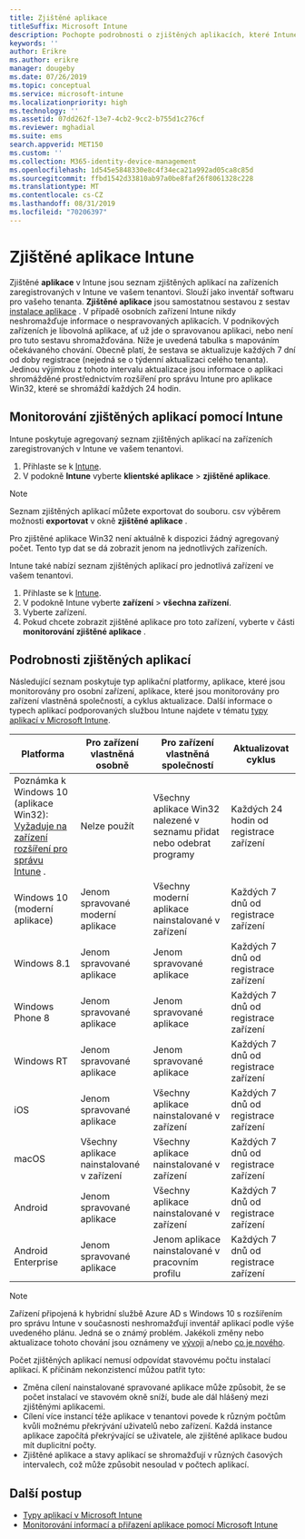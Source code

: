 ```yaml
---
title: Zjištěné aplikace
titleSuffix: Microsoft Intune
description: Pochopte podrobnosti o zjištěných aplikacích, které Intune v zařízení našel.
keywords: ''
author: Erikre
ms.author: erikre
manager: dougeby
ms.date: 07/26/2019
ms.topic: conceptual
ms.service: microsoft-intune
ms.localizationpriority: high
ms.technology: ''
ms.assetid: 07dd262f-13e7-4cb2-9cc2-b755d1c276cf
ms.reviewer: mghadial
ms.suite: ems
search.appverid: MET150
ms.custom: ''
ms.collection: M365-identity-device-management
ms.openlocfilehash: 1d545e5848330e8c4f34eca21a992ad05ca8c85d
ms.sourcegitcommit: ffbd1542d33810ab97a0be8faf26f8061328c228
ms.translationtype: MT
ms.contentlocale: cs-CZ
ms.lasthandoff: 08/31/2019
ms.locfileid: "70206397"
---
```

# <a name="intune-discovered-apps"></a>Zjištěné aplikace Intune

Zjištěné **aplikace** v Intune jsou seznam zjištěných aplikací na zařízeních zaregistrovaných v Intune ve vašem tenantovi. Slouží jako inventář softwaru pro vašeho tenanta. **Zjištěné aplikace** jsou samostatnou sestavou z sestav [instalace aplikace](apps-monitor.md) . V případě osobních zařízení Intune nikdy neshromažďuje informace o nespravovaných aplikacích. V podnikových zařízeních je libovolná aplikace, ať už jde o spravovanou aplikaci, nebo není pro tuto sestavu shromažďována. Níže je uvedená tabulka s mapováním očekávaného chování. Obecně platí, že sestava se aktualizuje každých 7 dní od doby registrace (nejedná se o týdenní aktualizaci celého tenanta). Jedinou výjimkou z tohoto intervalu aktualizace jsou informace o aplikaci shromážděné prostřednictvím rozšíření pro správu Intune pro aplikace Win32, které se shromáždí každých 24 hodin.

## <a name="monitor-discovered-apps-with-intune"></a>Monitorování zjištěných aplikací pomocí Intune

Intune poskytuje agregovaný seznam zjištěných aplikací na zařízeních zaregistrovaných v Intune ve vašem tenantovi.

1. Přihlaste se k [Intune](https://go.microsoft.com/fwlink/?linkid=2090973).
2. V podokně **Intune** vyberte **klientské aplikace** > **zjištěné aplikace**.

>[!NOTE]
>Seznam zjištěných aplikací můžete exportovat do souboru. csv výběrem možnosti **exportovat** v okně **zjištěné aplikace** .
>
>Pro zjištěné aplikace Win32 není aktuálně k dispozici žádný agregovaný počet. Tento typ dat se dá zobrazit jenom na jednotlivých zařízeních.

Intune také nabízí seznam zjištěných aplikací pro jednotlivá zařízení ve vašem tenantovi. 

1. Přihlaste se k [Intune](https://go.microsoft.com/fwlink/?linkid=2090973).
2. V podokně Intune vyberte **zařízení** > **všechna zařízení**.
3. Vyberte zařízení.
4. Pokud chcete zobrazit zjištěné aplikace pro toto zařízení, vyberte v části **monitorování** **zjištěné aplikace** . 

## <a name="details-of-discovered-apps"></a>Podrobnosti zjištěných aplikací

Následující seznam poskytuje typ aplikační platformy, aplikace, které jsou monitorovány pro osobní zařízení, aplikace, které jsou monitorovány pro zařízení vlastněná společností, a cyklus aktualizace. Další informace o typech aplikací podporovaných službou Intune najdete v tématu [typy aplikací v Microsoft Intune](apps-add.md#app-types-in-microsoft-intune).

| Platforma | Pro zařízení vlastněná osobně | Pro zařízení vlastněná společností | Aktualizovat cyklus |
|------------------------------------------------------------------------|----------------------------------|--------------------------------------------------|---------------------------------------|
| Poznámka k Windows 10 (aplikace Win32): [Vyžaduje na zařízení rozšíření pro správu Intune](intune-management-extension.md) . | Nelze použít | Všechny aplikace Win32 nalezené v seznamu přidat nebo odebrat programy | Každých 24 hodin od registrace zařízení |
| Windows 10 (moderní aplikace) | Jenom spravované moderní aplikace | Všechny moderní aplikace nainstalované v zařízení | Každých 7 dnů od registrace zařízení |
| Windows 8.1 | Jenom spravované aplikace | Jenom spravované aplikace | Každých 7 dnů od registrace zařízení |
| Windows Phone 8 | Jenom spravované aplikace | Jenom spravované aplikace | Každých 7 dnů od registrace zařízení |
| Windows RT | Jenom spravované aplikace | Jenom spravované aplikace | Každých 7 dnů od registrace zařízení |
| iOS | Jenom spravované aplikace | Všechny aplikace nainstalované v zařízení | Každých 7 dnů od registrace zařízení |
| macOS | Všechny aplikace nainstalované v zařízení | Všechny aplikace nainstalované v zařízení | Každých 7 dnů od registrace zařízení |
| Android | Jenom spravované aplikace | Všechny aplikace nainstalované v zařízení | Každých 7 dnů od registrace zařízení |
| Android Enterprise | Jenom spravované aplikace | Jenom aplikace nainstalované v pracovním profilu | Každých 7 dnů od registrace zařízení |

> [!NOTE]
>Zařízení připojená k hybridní službě Azure AD s Windows 10 s rozšířením pro správu Intune v současnosti neshromažďují inventář aplikací podle výše uvedeného plánu. Jedná se o známý problém. Jakékoli změny nebo aktualizace tohoto chování jsou oznámeny ve [vývoji](in-development.md) a/nebo [co je nového](whats-new.md).

Počet zjištěných aplikací nemusí odpovídat stavovému počtu instalací aplikací. K příčinám nekonzistencí můžou patřit tyto:
- Změna cílení nainstalované spravované aplikace může způsobit, že se počet instalací ve stavovém okně sníží, bude ale dál hlášený mezi zjištěnými aplikacemi.
- Cílení více instancí téže aplikace v tenantovi povede k různým počtům kvůli možnému překrývání uživatelů nebo zařízení. Každá instance aplikace započítá překrývající se uživatele, ale zjištěné aplikace budou mít duplicitní počty.
- Zjištěné aplikace a stavy aplikací se shromažďují v různých časových intervalech, což může způsobit nesoulad v počtech aplikací.

## <a name="next-steps"></a>Další postup

- [Typy aplikací v Microsoft Intune](apps-add.md#app-types-in-microsoft-intune)
- [Monitorování informací a přiřazení aplikace pomocí Microsoft Intune](apps-monitor.md)
